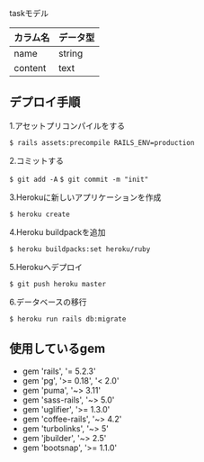 
taskモデル

|  カラム名  |  データ型  |
| ---- | ---- |
|  name  |  string  |
|  content  |  text  |


## デプロイ手順

1.アセットプリコンパイルをする

`$ rails assets:precompile RAILS_ENV=production`

2.コミットする

`$ git add -A`
`$ git commit -m "init"`

3.Herokuに新しいアプリケーションを作成

`$ heroku create`

4.Heroku buildpackを追加

`$ heroku buildpacks:set heroku/ruby`

5.Herokuへデプロイ

`$ git push heroku master`

6.データベースの移行

`$ heroku run rails db:migrate`


## 使用しているgem

- gem 'rails', '= 5.2.3'
- gem 'pg', '>= 0.18', '< 2.0'
- gem 'puma', '~> 3.11'
- gem 'sass-rails', '~> 5.0'
- gem 'uglifier', '>= 1.3.0'
- gem 'coffee-rails', '~> 4.2'
- gem 'turbolinks', '~> 5'
- gem 'jbuilder', '~> 2.5'
- gem 'bootsnap', '>= 1.1.0'
